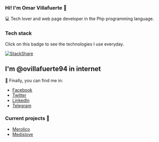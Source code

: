 ### Hi! I'm Omar Villafuerte 👋

💻 Tech lover and web page developer in the Php programming language.

### Tech stack

Click on this badge to see the technologies I use everyday.

[![StackShare](http://img.shields.io/badge/tech-stack-0690fa.svg?style=flat)](https://stackshare.io/ovillafuerte94/my-stack)

## I'm @ovillafuerte94 in internet
🔎 Finally, you can find me in:

- [Facebook](https://www.facebook.com/ovillafuerte94)
- [Twitter](https://twitter.com/ovillafuerte94)
- [LinkedIn](https://www.linkedin.com/in/ovillafuerte94/)
- [Telegram](https://t.me/ovillafuerte94)

### Current projects 🚀

- [Merolico](https://merolico.app)
- [Medislove](https://medislove.com)
